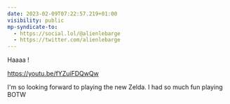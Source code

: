 ```yaml
---
date: 2023-02-09T07:22:57.219+01:00
visibility: public
mp-syndicate-to:
  - https://social.lol/@alienlebarge
  - https://twitter.com/alienlebarge
---
```

Haaaa !

https://youtu.be/fYZuiFDQwQw

I'm so looking forward to playing the new Zelda. I had so much fun playing BOTW



